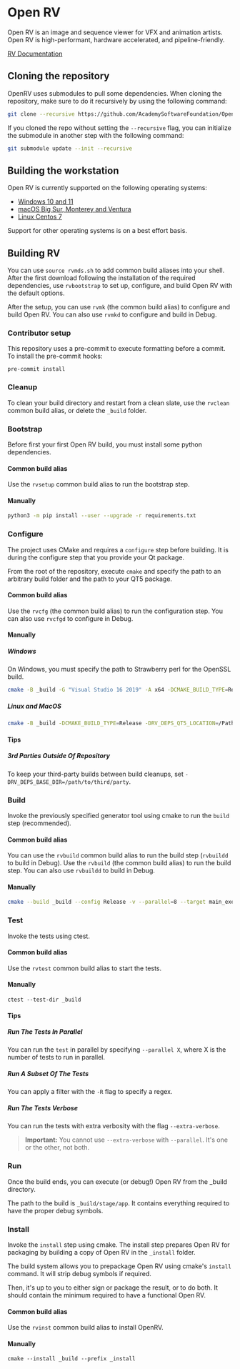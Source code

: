 # Open RV
Open RV is an image and sequence viewer for VFX and animation artists.
Open RV is high-performant, hardware accelerated, and pipeline-friendly.

[RV Documentation](docs/rv-manuals.md)

## Cloning the repository

OpenRV uses submodules to pull some dependencies. When cloning the repository, make sure to do it recursively by using the following command:

```bash
git clone --recursive https://github.com/AcademySoftwareFoundation/OpenRV.git
```

If you cloned the repo without setting the `--recursive` flag, you can initialize the submodule in another step with the following command:

```bash
git submodule update --init --recursive
```

## Building the workstation

Open RV is currently supported on the following operating systems:

* [Windows 10 and 11](docs/build_system/config_windows.md)
* [macOS Big Sur, Monterey and Ventura](docs/build_system/config_macos.md)
* [Linux Centos 7](docs/build_system/config_linux_centos7.md)

Support for other operating systems is on a best effort basis.


## Building RV

You can use `source rvmds.sh` to add common build aliases into your shell. After the first download following the installation of the required dependencies, use `rvbootstrap` to set up, configure, and build Open RV with the default options.

After the setup, you can use `rvmk` (the common build alias) to configure and build Open RV. You can also use `rvmkd` to configure and build in Debug.

### Contributor setup

This repository uses a pre-commit to execute formatting before a commit. To install the pre-commit hooks:

```shell
pre-commit install
```



### Cleanup

To clean your build directory and restart from a clean slate, use the `rvclean` common build alias, or delete the `_build` folder.



### Bootstrap

Before first your first Open RV build, you must install some python dependencies.

#### Common build alias

Use the `rvsetup` common build alias to run the bootstrap step.

#### Manually

```bash
python3 -m pip install --user --upgrade -r requirements.txt
```



### Configure

The project uses CMake and requires a `configure` step before building. It is during the configure step that you provide your Qt package.

From the root of the repository, execute `cmake` and specify the path to an arbitrary build folder and the path to your QT5 package.

#### Common build alias

Use the `rvcfg` (the common build alias) to run the configuration step. You can also use `rvcfgd` to configure in Debug. 

#### Manually

##### Windows 

On Windows, you must specify the path to Strawberry perl for the OpenSSL build.

```bash
cmake -B _build -G "Visual Studio 16 2019" -A x64 -DCMAKE_BUILD_TYPE=Release -DRV_DEPS_WIN_PERL_ROOT=/c/Strawberry/perl/bin -DRV_DEPS_QT5_LOCATION=/c/path/to/your/Qt/Root
```

##### Linux and MacOS

```bash
cmake -B _build -DCMAKE_BUILD_TYPE=Release -DRV_DEPS_QT5_LOCATION=/Path/To/Your/Qt5/Root
```

#### Tips

##### 3rd Parties Outside Of Repository

To keep your third-party builds between build cleanups, set `-DRV_DEPS_BASE_DIR=/path/to/third/party`.


### Build

Invoke the previously specified generator tool using cmake to run the `build` step (recommended).

#### Common build alias

You can use the `rvbuild` common build alias to run the build step (`rvbuildd` to build in Debug).
Use the `rvbuild` (the common build alias) to run the build step. You can also use `rvbuildd` to build in Debug. 

#### Manually

```bash
cmake --build _build --config Release -v --parallel=8 --target main_executable
```



### Test

Invoke the tests using ctest.

#### Common build alias

Use the `rvtest` common build alias to start the tests.

#### Manually

```shell
ctest --test-dir _build
```

#### Tips

##### Run The Tests In Parallel

You can run the `test` in parallel by specifying `--parallel X`, where X is the number of tests to run in parallel.

##### Run A Subset Of The Tests

You can apply a filter with the `-R` flag to specify a regex.

##### Run The Tests Verbose

You can run the tests with extra verbosity with the flag `--extra-verbose`.

> **Important:** You cannot use `--extra-verbose` with `--parallel`. It's one or the other, not both.



### Run

Once the build ends, you can execute (or debug!) Open RV from the _build directory.

The path to the build is `_build/stage/app`. It contains everything required to have the proper debug symbols.



### Install

Invoke the `install` step using cmake. The install step prepares Open RV for packaging by building a copy of Open RV in the `_install` folder.

The build system allows you to prepackage Open RV using cmake's `install` command. It will strip debug symbols if required.

Then, it's up to you to either sign or package the result, or to do both. It should contain the minimum required to have a functional Open RV.

#### Common build alias

Use the `rvinst` common build alias to install OpenRV.

#### Manually

```shell
cmake --install _build --prefix _install
```